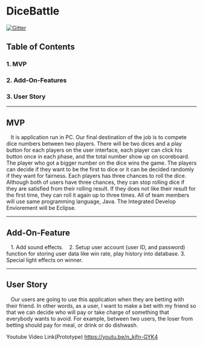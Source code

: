 # DiceBattle
[![Gitter](https://badges.gitter.im/Join%20Chat.svg)](https://gitter.im/Dice_battle/Lobby?utm_source=share-link&utm_medium=link&utm_campaign=share-link?utm_source=badge&utm_medium=badge&utm_campaign=pr-badge&utm_content=badge)
## Table of Contents 

### 1. MVP
### 2. Add-On-Features
### 3. User Story

***

## MVP
    It is application run in PC. Our final destination of the job is to compete dice numbers between two players. There will be two dices and a play button for each players on the user interface, each player can click his button once in each phase, and the total number show up on scoreboard. The player who got a bigger number on the dice wins the game. The players can decide if they want to be the first to dice or it can be decided randomly if they want for fairness. Each players has three chances to roll the dice. Although both of users have three chances, they can stop rolling dice if they are satisfied from their rolling result. If they does not like their result for the first time, they can roll it again up to three times. All of team members will use same programming language, Java. The Integrated Develop Enviorement will be Eclipse. 
    
***

## Add-On-Feature
    1. Add sound effects.
    2. Setup user account (user ID, and password) function for storing user data like win rate, play history into database.
    3. Special light effects on winner.
  
***

## User Story
    Our users are going to use this application when they are betting with their friend. In other words, as a user, I want to make a bet with my friend so that we can decide who will pay or take charge of something that everybody wants to avoid. For example, between two users, the loser from betting should pay for meal, or drink or do dishwash.
    
    
    
    
Youtube Video Link(Prototype)
https://youtu.be/n_kjfn-GYK4
